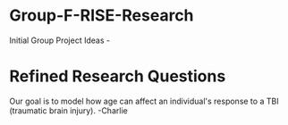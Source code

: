 # Group-F-RISE-Research
Initial Group Project Ideas -


# Refined Research Questions 
Our goal is to model how age can affect an individual's response to a TBI (traumatic brain injury). -Charlie
